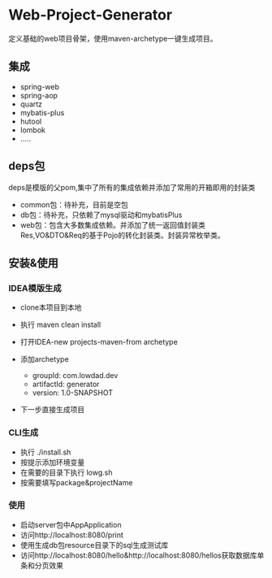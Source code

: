 # Web-Project-Generator #

定义基础的web项目骨架，使用maven-archetype一键生成项目。

## 集成 ##

- spring-web
- spring-aop
- quartz
- mybatis-plus
- hutool
- lombok
- .....

## deps包 ##

deps是模版的父pom,集中了所有的集成依赖并添加了常用的开箱即用的封装类

- common包：待补充，目前是空包
- db包：待补充，只依赖了mysql驱动和mybatisPlus
- web包：包含大多数集成依赖。并添加了统一返回值封装类Res,VO&DTO&Req的基于Pojo的转化封装类。封装异常枚举类。


## 安装&使用 ##

### IDEA模版生成 ###

- clone本项目到本地
- 执行 maven clean install
- 打开IDEA-new projects-maven-from archetype
- 添加archetype 

    - groupId: com.lowdad.dev
    - artifactId: generator
    - version: 1.0-SNAPSHOT
    
- 下一步直接生成项目

### CLI生成 ###

- 执行 ./install.sh
- 按提示添加环境变量
- 在需要的目录下执行 lowg.sh
- 按需要填写package&projectName


### 使用 ###

- 启动server包中AppApplication
- 访问http://localhost:8080/print
- 使用生成db包resource目录下的sql生成测试库
- 访问http://localhost:8080/hello&http://localhost:8080/hellos获取数据库单条和分页效果

